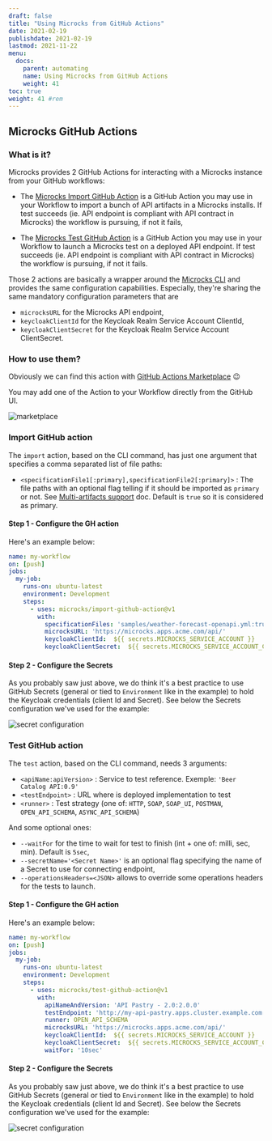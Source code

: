 ```yaml
---
draft: false
title: "Using Microcks from GitHub Actions"
date: 2021-02-19
publishdate: 2021-02-19
lastmod: 2021-11-22
menu:
  docs:
    parent: automating
    name: Using Microcks from GitHub Actions
    weight: 41
toc: true
weight: 41 #rem
---
```


## Microcks GitHub Actions

### What is it?

Microcks provides 2 GitHub Actions for interacting with a Microcks instance from your GitHub workflows:

* The [Microcks Import GitHub Action](https://github.com/microcks/import-github-action) is a GitHub Action you may use in your Workflow to import a bunch of API artifacts in a Microcks installs. If test succeeds (ie. API endpoint is compliant with API contract in Microcks) the workflow is pursuing, if not it fails,

* The [Microcks Test GitHub Action](https://github.com/microcks/test-github-action) is a GitHub Action you may use in your Workflow to launch a Microcks test on a deployed API endpoint. If test succeeds (ie. API endpoint is compliant with API contract in Microcks) the workflow is pursuing, if not it fails.

Those 2 actions are basically a wrapper around the [Microcks CLI](https://github.com/microcks/microcks-cli) and provides the same configuration capabilities. Especially, they're sharing the same mandatory configuration parameters that are

* `microcksURL` for the Microcks API endpoint,
* `keycloakClientId` for the Keycloak Realm Service Account ClientId,
* `keycloakClientSecret` for the Keycloak Realm Service Account ClientSecret.


### How to use them?

Obviously we can find this action with [GitHub Actions Marketplace](https://github.com/marketplace?type=actions&query=microcks+) 😉

You may add one of the Action to your Workflow directly from the GitHub UI.

![marketplace](/images/github-marketplace.png)

### Import GitHub action

The `import` action, based on the CLI command, has just one argument that specifies a comma separated list of file paths:

* `<specificationFile1[:primary],specificationFile2[:primary]>` : The file paths with an optional flag telling if it should be imported as `primary` or not. See [Multi-artifacts support](../using/importers/#multi-artifacts-support) doc. Default is `true` so it is considered as primary.

#### Step 1 - Configure the GH action

Here's an example below:

```yaml
name: my-workflow
on: [push]
jobs:
  my-job:
    runs-on: ubuntu-latest
    environment: Development
    steps:
      - uses: microcks/import-github-action@v1
        with:
          specificationFiles: 'samples/weather-forecast-openapi.yml:true,samples/weather-forecast-postman.json:false'
          microcksURL: 'https://microcks.apps.acme.com/api/'
          keycloakClientId:  ${{ secrets.MICROCKS_SERVICE_ACCOUNT }}
          keycloakClientSecret:  ${{ secrets.MICROCKS_SERVICE_ACCOUNT_CREDENTIALS }}
```

#### Step 2 - Configure the Secrets

As you probably saw just above, we do think it's a best practice to use GitHub Secrets (general or tied to `Environment` like in the example) to hold the Keycloak credentials (client Id and Secret). See below the Secrets configuration we've used for the example:

![secret configuration](/images/github-secrets.png)

### Test GitHub action

The `test` action, based on the CLI command, needs 3 arguments:

* `<apiName:apiVersion>` : Service to test reference. Exemple: `'Beer Catalog API:0.9'`
* `<testEndpoint>` : URL where is deployed implementation to test
* `<runner>` : Test strategy (one of: `HTTP`, `SOAP`, `SOAP_UI`, `POSTMAN`, `OPEN_API_SCHEMA`, `ASYNC_API_SCHEMA`)

And some optional ones:

* `--waitFor` for the time to wait for test to finish (int + one of: milli, sec, min). Default is `5sec`,
* `--secretName='<Secret Name>'` is an optional flag specifying the name of a Secret to use for connecting endpoint,
* `--operationsHeaders=<JSON>` allows to override some operations headers for the tests to launch.

#### Step 1 - Configure the GH action

Here's an example below:

```yaml
name: my-workflow
on: [push]
jobs:
  my-job:
    runs-on: ubuntu-latest
    environment: Development
    steps:
      - uses: microcks/test-github-action@v1
        with:
          apiNameAndVersion: 'API Pastry - 2.0:2.0.0'
          testEndpoint: 'http://my-api-pastry.apps.cluster.example.com'
          runner: OPEN_API_SCHEMA
          microcksURL: 'https://microcks.apps.acme.com/api/'
          keycloakClientId:  ${{ secrets.MICROCKS_SERVICE_ACCOUNT }}
          keycloakClientSecret:  ${{ secrets.MICROCKS_SERVICE_ACCOUNT_CREDENTIALS }}
          waitFor: '10sec'
```

#### Step 2 - Configure the Secrets

As you probably saw just above, we do think it's a best practice to use GitHub Secrets (general or tied to `Environment` like in the example) to hold the Keycloak credentials (client Id and Secret). See below the Secrets configuration we've used for the example:

![secret configuration](/images/github-secrets.png)
